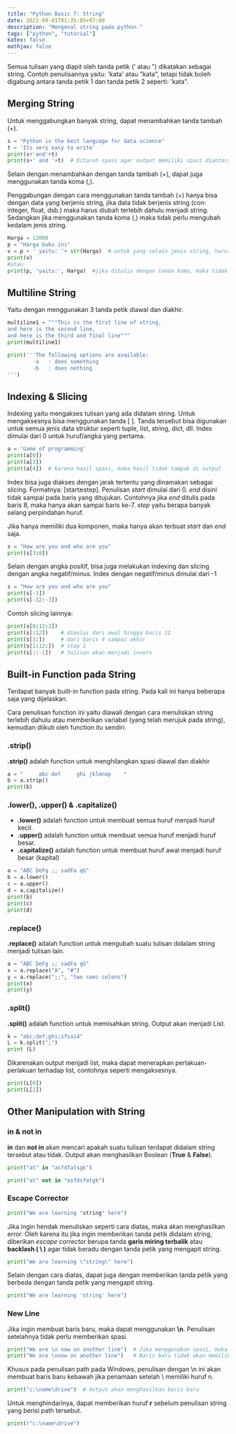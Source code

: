 ```yaml
---
title: "Python Basic 7: String"
date: 2022-09-01T01:35:05+07:00
description: "Mengenal string pada python."
tags: ["python", "tutorial"]
katex: false
mathjax: false
---
```


Semua tulisan yang diapit oleh tanda petik (' atau ") dikatakan sebagai string. Contoh penulisannya yaitu: 'kata' atau "kata", tetapi tidak boleh digabung antara tanda petik 1 dan tanda petik 2 seperti: 'kata".  

## Merging String

Untuk menggabungkan banyak string, dapat menambahkan tanda tambah (+).

```python
s = "Python is the best language for data science"
t = 'Its very easy to write'
print(s+'and'+t)
print(s+' and '+t)  # Ditaruh spasi agar output memiliki spasi diantara dua string
```  

Selain dengan menambahkan dengan tanda tambah (+), dapat juga menggunakan tanda koma (,).  

Penggabungan dengan cara menggunakan tanda tambah (+) hanya bisa dengan data yang berjenis string, jika data tidak berjenis string (con: integer, float, dsb.) maka harus diubah terlebih dahulu menjadi string. Sedangkan jika menggunakan tanda koma (,) maka tidak perlu mengubah kedalam jenis string.

```python
Harga = 12000
p = "Harga buku ini"
v = p + ' yaitu: '+ str(Harga)  # untuk yang selain jenis string, harus diubah dahulu menjadi string agar bisa digabungkan dengan string lain
print(v)
#atau
print(p, 'yaitu:', Harga)  #jika ditulis dengan tanda koma, maka tidak perlu spasi tambahan karena sudah terotomatis membuat spasi
```

## Multiline String  

Yaitu dengan menggunakan 3 tanda petik diawal dan diakhir.  

```python
multiline1 = """This is the first line of string,
and here is the second line,
and here is the third and final line"""
print(multiline1)
```  

```python
print('''The following options are available:
        -a   : does something
        -b   : does nothing
''')  
```

## Indexing & Slicing  

Indexing yaitu mengakses tulisan yang ada didalam string. Untuk mengaksesnya bisa menggunakan tanda [ ]. Tanda tersebut bisa digunakan untuk semua jenis data struktur seperti tuple, list, string, dict, dll. Index dimulai dari 0 untuk huruf/angka yang pertama.  

```python
a = 'Game of programming'
print(a[0])
print(a[3])
print(a[4])  # karena hasil spasi, maka hasil tidak tampak di output  
```

Index bisa juga diakses dengan jarak tertentu yang dinamakan sebagai slicing. Formatnya: [start:end:step]. Penulisan *start* dimulai dari 0. *end* disini tidak sampai pada baris yang ditujukan. Contohnya jika *end* ditulis pada baris 8, maka hanya akan sampai baris ke-7. *step* yaitu berapa banyak selang perpindahan huruf.

Jika hanya memiliki dua komponen, maka hanya akan terbuat *start* dan *end* saja.

```python
s = "How are you and who are you"
print(s[3:8])
```

Selain dengan angka positif, bisa juga melakukan indexing dan slicing dengan angka negatif/minus. Index dengan negatif/minus dimulai dari -1 

```python
s = "How are you and who are you"
print(s[-1])
print(s[-12:-3])
```

Contoh slicing lainnya:

```python
print(s[0:12:2])
print(s[:12])    # dimulai dari awal hingga baris 11
print(s[3:])     # dari baris 4 sampai akhir
print(s[1:12:])  # step 1
print(s[::-1])   # tulisan akan menjadi invers
```

## Built-in Function pada String  

Terdapat banyak built-in function pada string. Pada kali ini hanya beberapa saja yang dijelaskan.  

Cara penulisan function ini yaitu diawali dengan cara menuliskan string terlebih dahulu atau memberikan variabel (yang telah merujuk pada string), kemudian diikuti oleh function itu sendiri.  

### .strip()  

**.strip()** adalah function untuk menghilangkan spasi diawal dan diakhir  

```python
a = "     abc def     ghi jklmnop    "
b = a.strip()
print(b)
```

### .lower(), .upper() & .capitalize()

- **.lower()** adalah function untuk membuat semua huruf menjadi huruf kecil.  
- **.upper()** adalah function untuk membuat semua huruf menjadi huruf besar.  
- **.capitalize()** adalah function untuk membuat huruf awal menjadi huruf besar (kapital)  

```python
a = "ABC DeFg ;; sadFa qG"
b = a.lower()
c = a.upper()
d = a.capitalize()
print(b)
print(c)
print(d)
```  

### .replace()  

**.replace()** adalah function untuk mengubah suatu tulisan didalam string menjadi tulisan lain.  

```python
a = "ABC DeFg ;; sadFa qG"
x = a.replace("A", "#")
y = a.replace(";;", "two semi colons")
print(x)
print(y)
```  

### .split()  

**.split()** adalah function untuk memisahkan string. Output akan menjadi List.  

```python
k = "abc;def;ghi;sfsa14"
L = k.split(";")
print (L)
```  

Dikarenakan output menjadi list, maka dapat menerapkan perlakuan-perlakuan terhadap list, contohnya seperti mengaksesnya.  

```python
print(L[0])
print(L[2])
```  

## Other Manipulation with String  

### in & not in  

**in** dan **not in** akan mencari apakah suatu tulisan terdapat didalam string tersebut atau tidak. Output akan menghasilkan Boolean (**True** & **False**).  

```python
print("at" in "asfdfatsgk")
```

```python
print("at" not in "asfdsfatgk")
```

### Escape Corrector  

```python
print("We are learning "string" here")
```

Jika ingin hendak menuliskan seperti cara diatas, maka akan menghasilkan error. Oleh karena itu jika ingin memberikan tanda petik didalam string, diberikan *escape corrector* berupa tanda **garis miring terbalik** atau **backlash ( \ )** agar tidak beradu dengan tanda petik yang mengapit string.  

```python
print("We are learning \"string\" here")
```  

Selain dengan cara diatas, dapat juga dengan memberikan tanda petik yang berbeda dengan tanda petik yang mengapit string.

```python
print("We are learning 'string' here")
```  

### New Line

Jika ingin membuat baris baru, maka dapat menggunakan **\n**. Penulisan setelahnya tidak perlu memberikan spasi.  

```python
print("We are \n now on another line")  # Jika menggunakan spasi, maka baris baru akan memiliki spasi
print("We are \nnow on another line")   # Baris baru tidak akan memiliki spasi
```

Khusus pada penulisan path pada Windows, penulisan dengan \n ini akan membuat baris baru kebawah jika penamaan setelah \ memiliki huruf n.  

```python
print("c:\name\drive")  # Output akan menghasilkan baris baru
```  

Untuk menghindarinya, dapat memberikan huruf **r** sebelum penulisan string yang berisi path tersebut.  

```python
print(r"c:\name\drive")
```
